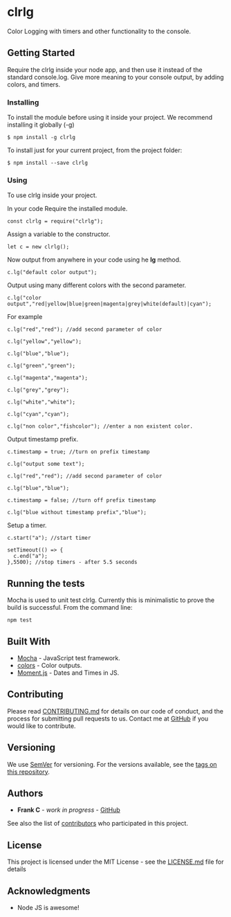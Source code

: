 # clrlg

Color Logging with timers and other functionality to the console.


## Getting Started

Require the clrlg inside your node app, and then use it instead of the standard console.log. Give more meaning to your console output, by adding colors, and timers.

### Installing

To install the module before using it inside your project. We recommend installing it globally (-g)

```
$ npm install -g clrlg 
```

To install just for your current project, from the project folder:

```
$ npm install --save clrlg 
```

### Using

To use clrlg inside your project. 

In your code Require the installed module.

```
const clrlg = require("clrlg");
```

Assign a variable to the constructor.

```
let c = new clrlg();
```

Now output from anywhere in your code using he **lg** method.

```
c.lg("default color output");
```

Output using many different colors with the second parameter.

```
c.lg("color output","red|yellow|blue|green|magenta|grey|white(default)|cyan");
```
For example

```
c.lg("red","red"); //add second parameter of color

c.lg("yellow","yellow");

c.lg("blue","blue");

c.lg("green","green");

c.lg("magenta","magenta");

c.lg("grey","grey");

c.lg("white","white");

c.lg("cyan","cyan");

c.lg("non color","fishcolor"); //enter a non existent color.
```

Output timestamp prefix.

```
c.timestamp = true; //turn on prefix timestamp

c.lg("output some text");

c.lg("red","red"); //add second parameter of color

c.lg("blue","blue");

c.timestamp = false; //turn off prefix timestamp

c.lg("blue without timestamp prefix","blue");
```

Setup a timer.

```
c.start("a"); //start timer

setTimeout(() => {
  c.end("a");
},5500); //stop timers - after 5.5 seconds
```

## Running the tests

Mocha is used to unit test clrlg. Currently this is minimalistic to prove the build is successful. From the command line:

```
npm test
```

## Built With

* [Mocha](https://mochajs.org/) - JavaScript test framework.
* [colors](https://www.npmjs.com/package/colors) - Color outputs.
* [Moment.js](http://momentjs.com/) - Dates and Times in JS.

## Contributing

Please read [CONTRIBUTING.md](https://gist.github.com/PurpleBooth/b24679402957c63ec426) for details on our code of conduct, and the process for submitting pull requests to us. Contact me at [GitHub](https://github.com/frankc60) if you would like to contribute.

## Versioning

We use [SemVer](http://semver.org/) for versioning. For the versions available, see the [tags on this repository](https://github.com/frankc60/clrlg). 

## Authors

* **Frank C** - *work in progress* - [GitHub](https://github.com/frankc60)

See also the list of [contributors](https://github.com/frankc60/clrlg/contributors) who participated in this project.

## License

This project is licensed under the MIT License - see the [LICENSE.md](LICENSE.md) file for details

## Acknowledgments

* Node JS is awesome!